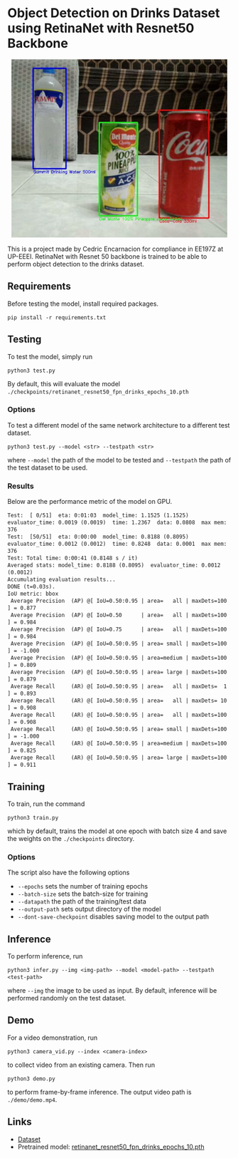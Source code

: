 # Object Detection on Drinks Dataset using RetinaNet with Resnet50 Backbone
<p align="center"><img src="/images/preview.png" style="height: 400px"/></p>
This is a project made by Cedric Encarnacion for compliance in EE197Z at UP-EEEI. RetinaNet with Resnet 50 backbone is trained to be able to perform object detection to the drinks dataset. 

## Requirements
Before testing the model, install required packages.
```
pip install -r requirements.txt
```
## Testing
To test the model, simply run
```
python3 test.py
```
By default, this will evaluate the model `./checkpoints/retinanet_resnet50_fpn_drinks_epochs_10.pth`

### **Options**
To test a different model of the same network architecture to a different test dataset.
```
python3 test.py --model <str> --testpath <str>
```
where `--model` the path of the model to be tested and `--testpath` the path of the test dataset to be used.

### **Results**
Below are the performance metric of the model on GPU.
```
Test:  [ 0/51]  eta: 0:01:03  model_time: 1.1525 (1.1525)  evaluator_time: 0.0019 (0.0019)  time: 1.2367  data: 0.0808  max mem: 376
Test:  [50/51]  eta: 0:00:00  model_time: 0.8188 (0.8095)  evaluator_time: 0.0012 (0.0012)  time: 0.8248  data: 0.0001  max mem: 376
Test: Total time: 0:00:41 (0.8148 s / it)
Averaged stats: model_time: 0.8188 (0.8095)  evaluator_time: 0.0012 (0.0012)
Accumulating evaluation results...
DONE (t=0.03s).
IoU metric: bbox
 Average Precision  (AP) @[ IoU=0.50:0.95 | area=   all | maxDets=100 ] = 0.877
 Average Precision  (AP) @[ IoU=0.50      | area=   all | maxDets=100 ] = 0.984
 Average Precision  (AP) @[ IoU=0.75      | area=   all | maxDets=100 ] = 0.984
 Average Precision  (AP) @[ IoU=0.50:0.95 | area= small | maxDets=100 ] = -1.000
 Average Precision  (AP) @[ IoU=0.50:0.95 | area=medium | maxDets=100 ] = 0.809
 Average Precision  (AP) @[ IoU=0.50:0.95 | area= large | maxDets=100 ] = 0.879
 Average Recall     (AR) @[ IoU=0.50:0.95 | area=   all | maxDets=  1 ] = 0.893
 Average Recall     (AR) @[ IoU=0.50:0.95 | area=   all | maxDets= 10 ] = 0.908
 Average Recall     (AR) @[ IoU=0.50:0.95 | area=   all | maxDets=100 ] = 0.908
 Average Recall     (AR) @[ IoU=0.50:0.95 | area= small | maxDets=100 ] = -1.000
 Average Recall     (AR) @[ IoU=0.50:0.95 | area=medium | maxDets=100 ] = 0.825
 Average Recall     (AR) @[ IoU=0.50:0.95 | area= large | maxDets=100 ] = 0.911
 ```

## Training
To train, run the command
```
python3 train.py
```
which by default, trains the model at one epoch with batch size 4 and save the weights on the `./checkpoints` directory.

### Options
The script also have the following options
* `--epochs` sets the number of training epochs
* `--batch-size` sets the batch-size for training
* `--datapath` the path of the training/test data
* `--output-path` sets output directory of the model
* `--dont-save-checkpoint` disables saving model to the output path

## Inference
To perform inference, run
```
python3 infer.py --img <img-path> --model <model-path> --testpath <test-path>
```
where `--img` the image to be used as input. By default, inference will be performed randomly on the test dataset.

## Demo
For a video demonstration, run
```
python3 camera_vid.py --index <camera-index>
```
to collect video from an existing camera. Then run
```
python3 demo.py
```
to perform frame-by-frame inference. The output video path is `./demo/demo.mp4`.

## Links
* <a href="https://drive.google.com/uc?id=1AdMbVK110IKLG7wJKhga2N2fitV1bVPA">Dataset</a>
* Pretrained model: <a href="https://drive.google.com/uc?id=1fiAdIeZZ3at8csSOEYqNWYiKAcn22RS5">retinanet_resnet50_fpn_drinks_epochs_10.pth</a>
